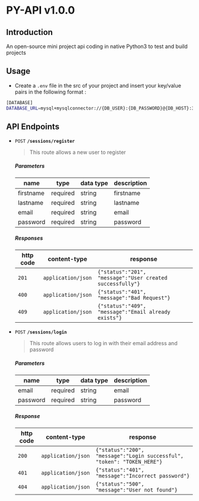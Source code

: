# PY-API v1.0.0

## Introduction

An open-source mini project api coding in native Python3 to test and build projects

## Usage

- Create a `.env` file in the src of your project and insert
your key/value pairs in the following format :

```sh
[DATABASE]
DATABASE_URL=mysql+mysqlconnector://{DB_USER}:{DB_PASSWORD}@{DB_HOST}:3306/{DB_NAME}
```

## API Endpoints

- `POST` **`/sessions/register`**

	> This route allows a new user to register

	##### Parameters

	| name | type | data type | description |
	|-----------|-----------|-------------------------|-----------------------------------------------------------------------|
	| firstname | required | string | firstname |
	| lastname | required | string | lastname |
	| email | required | string | email |
	| password | required | string | password |

	##### Responses

	| http code | content-type | response |
	|---------------|-----------------------------------|-----------------------------------------------------------------------|
	| `201` | `application/json` | `{"status":"201", "message":"User created successfully"}` |
	| `400` | `application/json` | `{"status":"401", "message":"Bad Request"}` |
	| `409` | `application/json` | `{"status":"409", "message":"Email already exists"}` |

- `POST` **`/sessions/login`**

	> This route allows users to log in with their email address and password

	##### Parameters

	| name | type | data type | description |
	|-----------|-----------|-------------------------|-----------------------------------------------------------------------|
	| email | required | string | email |
	| password | required | string | password |

	##### Response
	| http code | content-type | response |
	|---------------|-----------------------------------|----------------------------------------------------------------------------|
	| `200` | `application/json` | `{"status":"200", "message":"Login successful", "token": "TOKEN_HERE"}` |
	| `401` | `application/json` | `{"status":"401", "message":"Incorrect password"}` |
	| `404` | `application/json` | `{"status":"500", "message":"User not found"}` |
